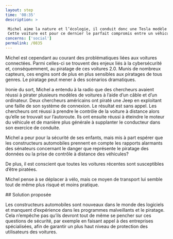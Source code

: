 ```yaml
---
layout: step
time: '08:35'
description: >

 Michel aime la nature et l’écologie, il conduit donc une Tesla modèle S., dans lequel il s'apprête à aller porter ses enfants à l’école. Cette voiture est une prouesse technologique qui implique une hyperconnectivité, une cyberdépendance. 
 Cette voiture est pour ce dernier le parfait compromis entre un véhicule respectueux de l’environnement, performant et sécuritaire.
concerns: ['social']
permalink: /0835
---
```


Michel est cependant au courant des problématiques liées aux voitures connectées. Parmi celles-ci se trouvent des enjeux liés à la cybersécurité et, conséquemment, au piratage de ces voitures 2.0. Munis de nombreux capteurs, ces engins sont de plus en plus sensibles aux piratages de tous genres. Le piratage peut mener à des scénarios dramatiques.

Ironie du sort, Michel a entendu à la radio que des chercheurs avaient réussi à pirater plusieurs modèles de voitures à l’aide d’un câble et d’un ordinateur.  Deux chercheurs américains ont piraté une Jeep en exploitant une faille de son système de connexion. Le résultat est sans appel. Les chercheurs ont réussi à prendre le contrôle de la voiture à distance alors qu’elle se trouvait sur l’autoroute. Ils ont ensuite réussi à éteindre le moteur du véhicule et de manière plus générale à supplanter le conducteur dans son exercice de conduite.

Michel a peur pour la sécurité de ses enfants, mais mis à part espérer que les constructeurs automobiles prennent en compte les rapports alarmants des sénateurs concernant le danger que représente le piratage des données ou la prise de contrôle à distance des véhicules? 

De plus, il est conscient que toutes les voitures récentes sont susceptibles d’être piratées. 

Michel pense à se déplacer à vélo, mais ce moyen de transport lui semble tout de même plus risqué et moins pratique. 

<div class="solution" markdown="1">
## Solution proposée

Les constructeurs automobiles sont nouveaux dans le monde des logiciels et manquent d’expérience dans les programmes malveillants et le piratage. Cela n’empêche pas qu’ils devront tout de même se pencher sur ces questions de sécurité, par exemple en faisant appel à des entreprises spécialisées, afin de garantir un plus haut niveau de protection des utilisateurs des voitures.

</div>

 
